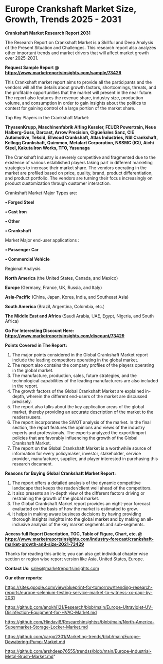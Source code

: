  # Europe Crankshaft Market Size, Growth, Trends 2025 - 2031

<strong>Crankshaft Market Research Report 2031</strong>

The Research Report on Crankshaft Market is a Skillful and Deep Analysis of the Present Situation and Challenges. This research report also analyzes other important trends and market drivers that will affect market growth over 2025-2031.

<strong>Request Sample Report @ <a href=https://www.marketreportsinsights.com/sample/73429>https://www.marketreportsinsights.com/sample/73429</a></strong>

This Crankshaft market report aims to provide all the participants and the vendors will all the details about growth factors, shortcomings, threats, and the profitable opportunities that the market will present in the near future. The report also features the revenue share, industry size, production volume, and consumption in order to gain insights about the politics to contest for gaining control of a large portion of the market share.

Top Key Players in the Crankshaft Market:

<strong>ThyssenKrupp, Maschinenfabrik Alfing Kessler, FEUER Powertrain, Neue Halberg-Guss, Darcast, Arrow Precision, Cigüeñales Sanz, CIE Automotive, Teksid, Ellwood Crankshaft, Atlas Industries, NSI Crankshaft, Kellogg Crankshaft, Quimmco, Metalart Corporation, NSSMC (ICI), Aichi Steel, Kakuta Iron Works, TFO, Yasunaga</strong>

The Crankshaft Industry is severely competitive and fragmented due to the existence of various established players taking part in different marketing strategies to increase their market share. The vendors operating in the market are profiled based on price, quality, brand, product differentiation, and product portfolio. The vendors are turning their focus increasingly on product customization through customer interaction.

Crankshaft Market Major Types are:

<strong>• Forged Steel

• Cast Iron

• Other

• Crankshaft</strong>

Market Major end-user applications :

<strong>• Passenger Car

• Commercial Vehicle</strong>

Regional Analysis

</u><strong><b>North America</b></strong> (the United States, Canada, and Mexico)

<strong><b>Europe </b></strong>(Germany, France, UK, Russia, and Italy)

<strong><b>Asia-Pacific</b></strong> (China, Japan, Korea, India, and Southeast Asia)

<strong><b>South America</b></strong> (Brazil, Argentina, Colombia, etc.)

<strong><b>The Middle East and Africa</b></strong> (Saudi Arabia, UAE, Egypt, Nigeria, and South Africa)

<strong>Go For Interesting Discount Here: <a href=https://www.marketreportsinsights.com/discount/73429>https://www.marketreportsinsights.com/discount/73429</a></strong>

<strong>Points Covered in The Report:</strong>
<ol>
  <li>The major points considered in the Global Crankshaft Market report include the leading competitors operating in the global market.</li>
  <li>The report also contains the company profiles of the players operating in the global market.</li>
  <li>The manufacture, production, sales, future strategies, and the technological capabilities of the leading manufacturers are also included in the report.</li>
  <li>The growth factors of the Global Crankshaft Market are explained in-depth, wherein the different end-users of the market are discussed precisely.</li>
  <li>The report also talks about the key application areas of the global market, thereby providing an accurate description of the market to the readers/users.</li>
  <li>The report incorporates the SWOT analysis of the market. In the final section, the report features the opinions and views of the industry experts and professionals. The experts analyzed the export/import policies that are favorably influencing the growth of the Global Crankshaft Market.</li>
  <li>The report on the Global Crankshaft Market is a worthwhile source of information for every policymaker, investor, stakeholder, service provider, manufacturer, supplier, and player interested in purchasing this research document.</li>
</ol>
<strong>Reasons for Buying Global Crankshaft Market Report:</strong>

<ol>
  <li>The report offers a detailed analysis of the dynamic competitive landscape that keeps the reader/client well ahead of the competitors.</li>
  <li>It also presents an in-depth view of the different factors driving or restraining the growth of the global market.</li>
  <li>The Global Crankshaft Market report provides an eight-year forecast evaluated on the basis of how the market is estimated to grow.</li>
  <li>It helps in making aware business decisions by having providing thorough insights insights into the global market and by making an all-inclusive analysis of the key market segments and sub-segments.</li>
</ol>
<strong>Access full Report Description, TOC, Table of Figure, Chart, etc. @ <a href=https://www.marketreportsinsights.com/industry-forecast/crankshaft-market-growth-and-size-2021-73429>https://www.marketreportsinsights.com/industry-forecast/crankshaft-market-growth-and-size-2021-73429</a></strong>


Thanks for reading this article; you can also get individual chapter wise section or region wise report version like Asia, United States, Europe.

<strong>Contact Us:</strong>
sales@marketreportsinsights.com

<strong>Our other reports:</strong>

<a href=https://sites.google.com/view/blueprint-for-tomorrow/trending-research-reports/europe-selenium-testing-service-market-to-witness-xx-cagr-by-2031>https://sites.google.com/view/blueprint-for-tomorrow/trending-research-reports/europe-selenium-testing-service-market-to-witness-xx-cagr-by-2031</a>

<a href=https://github.com/anokhi121/Research/blob/main/Europe-Ultraviolet-UV-Disinfection-Equipment-for-HVAC-Market.md>https://github.com/anokhi121/Research/blob/main/Europe-Ultraviolet-UV-Disinfection-Equipment-for-HVAC-Market.md</a>

<a href=https://github.com/Hindavi8/Researchinsightss/blob/main/North-America-Supermarket-Storage-Locker-Market.md>https://github.com/Hindavi8/Researchinsightss/blob/main/North-America-Supermarket-Storage-Locker-Market.md</a>

<a href=https://github.com/cargo2301/Marketing-trends/blob/main/Europe-Dewatering-Pump-Market.md>https://github.com/cargo2301/Marketing-trends/blob/main/Europe-Dewatering-Pump-Market.md</a>

<a href=https://github.com/arshdeep76555/trendss/blob/main/Europe-Industrial-Metal-Brush-Market.md>https://github.com/arshdeep76555/trendss/blob/main/Europe-Industrial-Metal-Brush-Market.md</a>"
